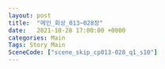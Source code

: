 ```yaml
---
layout: post
title:  "메인_회상_013~028장"
date:   2021-10-28 17:00:00 +0000
categories: Main
Tags: Story Main
SceneCode: ["scene_skip_cp013-028_q1_s10"]
---
```


